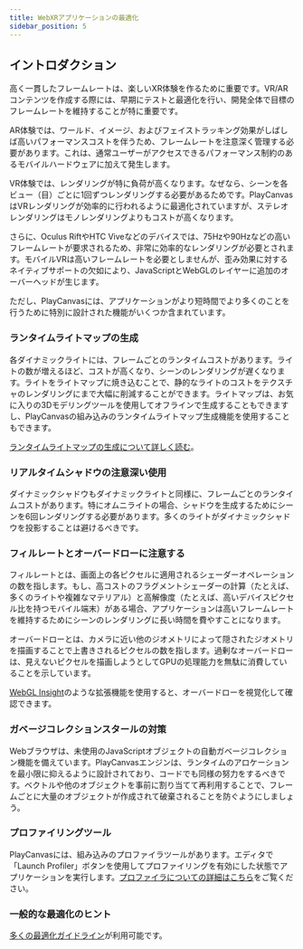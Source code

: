 ```yaml
---
title: WebXRアプリケーションの最適化
sidebar_position: 5
---
```


## イントロダクション

高く一貫したフレームレートは、楽しいXR体験を作るために重要です。VR/ARコンテンツを作成する際には、早期にテストと最適化を行い、開発全体で目標のフレームレートを維持することが特に重要です。

AR体験では、ワールド、イメージ、およびフェイストラッキング効果がしばしば高いパフォーマンスコストを伴うため、フレームレートを注意深く管理する必要があります。これは、通常ユーザーがアクセスできるパフォーマンス制約のあるモバイルハードウェアに加えて発生します。

VR体験では、レンダリングが特に負荷が高くなります。なぜなら、シーンを各ビュー（目）ごとに1回ずつレンダリングする必要があるためです。PlayCanvasはVRレンダリングが効率的に行われるように最適化されていますが、ステレオレンダリングはモノレンダリングよりもコストが高くなります。

さらに、Oculus RiftやHTC Viveなどのデバイスでは、75Hzや90Hzなどの高いフレームレートが要求されるため、非常に効率的なレンダリングが必要とされます。モバイルVRは高いフレームレートを必要としませんが、歪み効果に対するネイティブサポートの欠如により、JavaScriptとWebGLのレイヤーに追加のオーバーヘッドが生じます。

ただし、PlayCanvasには、アプリケーションがより短時間でより多くのことを行うために特別に設計された機能がいくつか含まれています。

### ランタイムライトマップの生成

各ダイナミックライトには、フレームごとのランタイムコストがあります。ライトの数が増えるほど、コストが高くなり、シーンのレンダリングが遅くなります。ライトをライトマップに焼き込むことで、静的なライトのコストをテクスチャのレンダリングにまで大幅に削減することができます。ライトマップは、お気に入りの3Dモデリングツールを使用してオフラインで生成することもできますし、PlayCanvasの組み込みのランタイムライトマップ生成機能を使用することもできます。

[ランタイムライトマップの生成について詳しく読む][1]。

### リアルタイムシャドウの注意深い使用

ダイナミックシャドウもダイナミックライトと同様に、フレームごとのランタイムコストがあります。特にオムニライトの場合、シャドウを生成するためにシーンを6回レンダリングする必要があります。多くのライトがダイナミックシャドウを投影することは避けるべきです。

### フィルレートとオーバードローに注意する

フィルレートとは、画面上の各ピクセルに適用されるシェーダーオペレーションの数を指します。もし、高コストのフラグメントシェーダーの計算（たとえば、多くのライトや複雑なマテリアル）と高解像度（たとえば、高いデバイスピクセル比を持つモバイル端末）がある場合、アプリケーションは高いフレームレートを維持するためにシーンのレンダリングに長い時間を費やすことになります。

オーバードローとは、カメラに近い他のジオメトリによって隠されたジオメトリを描画することで上書きされるピクセルの数を指します。過剰なオーバードローは、見えないピクセルを描画しようとしてGPUの処理能力を無駄に消費していることを示しています。

[WebGL Insight][2]のような拡張機能を使用すると、オーバードローを視覚化して確認できます。

### ガベージコレクションスタールの対策

Webブラウザは、未使用のJavaScriptオブジェクトの自動ガベージコレクション機能を備えています。PlayCanvasエンジンは、ランタイムのアロケーションを最小限に抑えるように設計されており、コードでも同様の努力をするべきです。ベクトルや他のオブジェクトを事前に割り当てて再利用することで、フレームごとに大量のオブジェクトが作成されて破棄されることを防ぐようにしましょう。

### プロファイリングツール

PlayCanvasには、組み込みのプロファイラツールがあります。エディタで「Launch Profiler」ボタンを使用してプロファイリングを有効にした状態でアプリケーションを実行します。[プロファイラについての詳細はこちら][3]をご覧ください。

### 一般的な最適化のヒント

[多くの最適化ガイドライン][4]が利用可能です。

[1]: /user-manual/graphics/lighting/runtime-lightmaps/
[2]: https://github.com/3Dparallax/insight
[3]: /user-manual/optimization/profiler/
[4]: /user-manual/optimization/guidelines/
